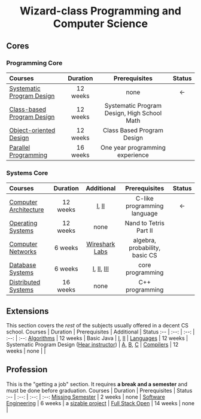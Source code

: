 <div align="center" style="text-align: center">
<h1>Wizard-class Programming and Computer Science</h1>
</div>

<!-- ## Intro CS

Courses | Duration | Prerequisites | Status
:-- | :--: | :--: | :--: 
[Introduction to Programming and Computer Science](https://cs50.harvard.edu/x/2025/) | 12 weeks | [high school algebra](https://www.khanacademy.org/math/algebra-home) | ✅ -->
## Cores

### Programming Core
Courses | Duration | Prerequisites | Status
:-- | :--: | :--: | :--:
[Systematic Program Design](coursepages/spd/README.md) | 12 weeks | none | <-
[Class-based Program Design](https://course.ccs.neu.edu/cs2510sp22/index.html) | 12 weeks | Systematic Program Design, High School Math |
[Object-oriented Design](https://course.ccs.neu.edu/cs3500f19/) | 12 weeks | Class Based Program Design |
[Parallel Programming](https://www.coursera.org/specializations/scala) | 16 weeks | One year programming experience |

### Systems Core
Courses | Duration | Additional| Prerequisites | Status
:-- | :--: | :--: | :--: | :--:
[Computer Architecture](https://www.nand2tetris.org/) |  12 weeks | [I](https://www.coursera.org/learn/build-a-computer), [II](https://www.coursera.org/learn/nand2tetris2) | C-like programming language | <-
[Operating Systems](coursepages/ostep/README.md) | 12 weeks | none | Nand to Tetris Part II | 
[Computer Networks](http://gaia.cs.umass.edu/kurose_ross/online_lectures.htm)| 6 weeks | [Wireshark Labs](http://gaia.cs.umass.edu/kurose_ross/wireshark.php) | algebra, probability, basic CS |
[Database Systems](https://online.stanford.edu/courses/soe-ydatabases0005-databases-relational-databases-and-sql)| 6 weeks | [I](https://www.edx.org/course/modeling-and-theory), [II](https://www.edx.org/course/databases-5-sql), [III](https://www.edx.org/course/semistructured-data) | core programming |
[Distributed Systems](https://www.coursera.org/specializations/cloud-computing) | 16 weeks | none | C++ programming |

## Extensions
This section covers the *rest* of the subjects usually offered in a decent CS school.
Courses | Duration | Prerequisites | Additional | Status
:-- | :--: | :--: | :--: | :--:
[Algorithms](https://algs4.cs.princeton.edu/home/) | 12 weeks | Basic Java | [I](https://www.coursera.org/learn/algorithms-part1), [II](https://www.coursera.org/learn/algorithms-part2) | 
[Languages](https://homes.cs.washington.edu/~djg/teachingMaterials/spl/) | 12 weeks | Systematic Program Design ([Hear instructor](https://www.coursera.org/lecture/programming-languages/recommended-background-k1yuh)) | [A](https://www.coursera.org/learn/programming-languages), [B](https://www.coursera.org/learn/programming-languages-part-b), [C](https://www.coursera.org/learn/programming-languages-part-c) | 
[Compilers](https://www.edx.org/course/compilers) | 12 weeks | none |  | 

## Profession
This is the "getting a job" section. It requires **a break and a semester** and must be done before graduation.
Courses | Duration | Prerequisites | Status
:-- | :--: | :--: | :--:
[Missing Semester](https://missing.csail.mit.edu/) | 2 weeks | none | 
[Software Engineering](https://www.edx.org/learn/software-engineering/university-of-british-columbia-software-engineering-introduction) | 6 weeks | a [sizable project](FAQ.md#why-require-experience-with-a-sizable-project-before-the-Software-Engineering-courses) | 
[Full Stack Open](https://fullstackopen.com/en/) | 14 weeks | none | 

<!-- ## Optional

What is next for you? The possibilities are boundless and overlapping:

Pay attention to emerging technologies in the world of software development:
+ Explore the **actor model** through [Elixir](https://elixir-lang.org/), a new functional programming language for the web based on the battle-tested Erlang Virtual Machine!
+ Explore **borrowing and lifetimes** through [Rust](https://www.rust-lang.org/), a systems language which achieves memory- and thread-safety without a garbage collector!

### Optional security

Courses | Duration | Effort | Prerequisites | Status
:-- | :--: | :--: | :--: | :--:
[Cybersecurity Fundamentals](https://www.edx.org/course/cybersecurity-fundamentals) | 8 weeks | 12 hours/week | - | -
[Principles of Secure Coding](https://www.coursera.org/learn/secure-coding-principles)| 4 weeks | 4 hours/week | - | -
[Identifying Security Vulnerabilities](https://www.coursera.org/learn/identifying-security-vulnerabilities) | 4 weeks | 4 hours/week | - | -

Choose **one** of the following:

Courses | Duration | Effort | Prerequisites | Status
:-- | :--: | :--: | :--: | :--:
[Identifying Security Vulnerabilities in C/C++Programming](https://www.coursera.org/learn/identifying-security-vulnerabilities-c-programming) | 4 weeks | 5 hours/week | - | -
[Exploiting and Securing Vulnerabilities in Java Applications](https://www.coursera.org/learn/exploiting-securing-vulnerabilities-java-applications) | 4 weeks | 5 hours/week | - | -

**Advanced** Information Security:

Courses | Duration | Effort | Prerequisites | Status
:-- | :--: | :--: | :--: | :--:
[Web Security Fundamentals](https://www.edx.org/course/web-security-fundamentals) | 5 weeks | 6 hours/week | understanding basic web technologies | -
[Security Governance & Compliance](https://www.coursera.org/learn/security-governance-compliance) | 3 weeks | 3 hours/week | - | -
[Digital Forensics Concepts](https://www.coursera.org/learn/digital-forensics-concepts) | 3 weeks | 3 hours/week | Core Security | -
[Secure Software Development: Requirements, Design, and Reuse](https://www.edx.org/course/secure-software-development-requirements-design-and-reuse) | 7 weeks | 2 hours/week | Core Programming and Core Security | -
[Secure Software Development: Implementation](https://www.edx.org/course/secure-software-development-implementation) | 7 weeks | 2 hours/week | Secure Software Development: Requirements, Design, and Reuse | -
[Secure Software Development: Verification and More Specialized Topics](https://www.edx.org/course/secure-software-development-verification-and-more-specialized-topics) | 7 weeks | 2 hours/week | Secure Software Development: Implementation | -

### Optional ethics

Courses | Duration | Effort | Prerequisites | Status
:-- | :--: | :--: | :--: | :--:
[Ethics, Technology and Engineering](https://www.coursera.org/learn/ethics-technology-engineering)| 9 weeks | 2 hours/week | none | -
[Introduction to  Intellectual Property](https://www.coursera.org/learn/introduction-intellectual-property)| 4 weeks | 2 hours/week | none | -
[Data Privacy Fundamentals](https://www.coursera.org/learn/northeastern-data-privacy)| 3 weeks | 3 hours/week | none | - -->
